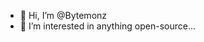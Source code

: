 - 👋 Hi, I’m @Bytemonz
- 👀 I’m interested in anything open-source...

<!---
Bytemonz/Bytemonz is a ✨ special ✨ repository because its `README.md` (this file) appears on your GitHub profile.
You can click the Preview link to take a look at your changes.
--->
